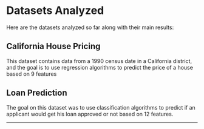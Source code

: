 # Datasets Analyzed

Here are the datasets analyzed so far along with their main results:


## California House Pricing

This dataset contains data from a 1990 census date in a California district, and the goal is to use regression algorithms to predict the price of a house based on 9 features


## Loan Prediction

The goal on this dataset was to use classification algorithms to predict if an applicant would get his loan approved or not based on 12 features.

<hr></hr>
